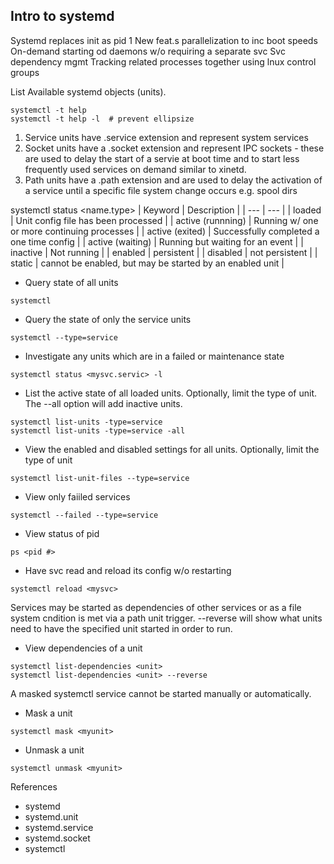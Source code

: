 ## Intro to systemd
Systemd replaces init as pid 1
New feat.s
    parallelization to inc boot speeds
    On-demand starting od daemons w/o requiring a separate svc
    Svc dependency  mgmt
    Tracking related processes together using lnux control groups

List Available systemd objects (units). 
```
systemctl -t help
systemctl -t help -l  # prevent ellipsize
```

1. Service units have .service extension and represent system services
2. Socket units have a .socket extension and represent IPC sockets - these are used to delay the start of a servie at boot time and to start less frequently used services on demand similar to xinetd. 
3. Path units have a .path extension and are used to delay the activation of a service until a specific file system change occurs e.g. spool dirs

systemctl status <name.type>
| Keyword | Description |
| --- | --- |
| loaded  | Unit config file has been processed |
| active (runnning) | Running w/ one or more continuing processes |
| active (exited) | Successfully completed a one time config |
| active (waiting) | Running but waiting for an event |
| inactive | Not running |
| enabled | persistent | 
| disabled | not persistent |
| static | cannot be enabled, but may be started by an enabled unit |

- Query state of all units 
```
systemctl
```
- Query the state of only the service units
```
systemctl --type=service
```
- Investigate any units which are in a failed or maintenance state
```
systemctl status <mysvc.servic> -l
```
- List the active state of all loaded units. Optionally, limit the type of unit. The --all option will add inactive units.
```
systemctl list-units -type=service
systemctl list-units -type=service -all
```
- View the enabled and disabled settings for all units. Optionally, limit the type of unit
```
systemctl list-unit-files --type=service
```
- View only faiiled services
```
systemctl --failed --type=service
```
- View status of pid
```
ps <pid #>
```
- Have svc read and reload its config w/o restarting
```
systemctl reload <mysvc>
```

Services may be started as dependencies of other services or as a file system cndition is met via a path unit trigger. --reverse will show what units need to have the specified unit started in order to run.
- View dependencies of a unit
```
systemctl list-dependencies <unit>
systemctl list-dependencies <unit> --reverse
```

A masked systemctl service cannot be started manually or automatically.
- Mask a unit
```
systemctl mask <myunit> 
```
- Unmask a unit
```
systemctl unmask <myunit> 
```

References
- systemd
- systemd.unit
- systemd.service
- systemd.socket
- systemctl

